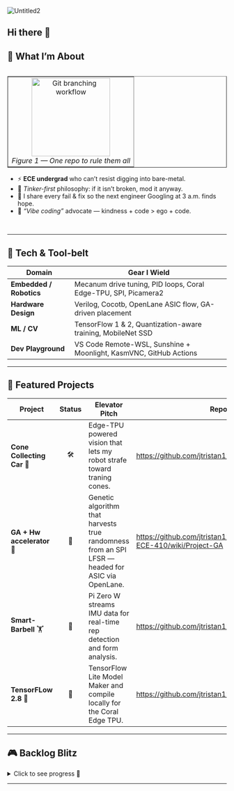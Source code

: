 ![Untitled2](https://github.com/user-attachments/assets/a9f3cc4c-93eb-4b2f-9f34-9e56f8a83dac)

## Hi there 👋

<!--
**jtristan123/jtristan123** is a ✨ _special_ ✨ repository because its `README.md` (this file) appears on your GitHub profile.

Here are some ideas to get you started:

- 🔭 I’m currently working on ...
- 🌱 I’m currently learning ...
- 👯 I’m looking to collaborate on ...
- 🤔 I’m looking for help with ...
- 💬 Ask me about ...
- 📫 How to reach me: ...
- 😄 Pronouns: ...
- ⚡ Fun fact: ...
-->

<!-- ————————————————————————————————————————————
   Hi-there banner (generated with shields.io)
   ———————————————————————————————————————————— -->

## 🤖 What I’m About
<table align="right" cellpadding="6" cellspacing="0" border="1">
<tr><td align="center">
  <img src="https://github.com/user-attachments/assets/51ef10e1-c081-405a-a747-92be5e6f142a"
       alt="Git branching workflow" width="180"><br>
  <em>Figure&nbsp;1 — One repo to rule them all</em>
</td></tr>
</table>

* ⚡ **ECE undergrad** who can’t resist digging into bare-metal.
* 🔧 *Tinker-first* philosophy: if it isn’t broken, mod it anyway.
* 🤝 I share every fail & fix so the next engineer Googling at 3 a.m. finds hope.
* 💬 *“Vibe coding”* advocate — kindness + code > ego + code.

<br clear="all">

---

## 🔨 Tech & Tool-belt

| Domain | Gear I Wield |
|--------|--------------|
| **Embedded / Robotics** | Mecanum drive tuning, PID loops, Coral Edge-TPU, SPI, Picamera2 |
| **Hardware Design** | Verilog, Cocotb, OpenLane ASIC flow, GA-driven placement |
| **ML / CV** | TensorFlow 1 & 2, Quantization-aware training, MobileNet SSD |
| **Dev Playground** | VS Code Remote-WSL, Sunshine + Moonlight, KasmVNC, GitHub Actions |

---

## 🚀 Featured Projects

| Project | Status | Elevator Pitch | Repo |
|---------|:------:|----------------|------| 
| **Cone Collecting Car** 🤖 | 🛠️ | Edge-TPU powered vision that lets my robot strafe toward traning cones. | https://github.com/jtristan123/Project-CCC |
| **GA + Hw accelerator** 🔬 | 🧪 | Genetic algorithm that harvests true randomness from an SPI LFSR — headed for ASIC via OpenLane. |https://github.com/jtristan123/HW-for-AI-ML-ECE-410/wiki/Project-GA| 
| **Smart-Barbell** 🏋️ | 🌱 | Pi Zero W streams IMU data for real-time rep detection and form analysis. |https://github.com/jtristan123/smartbarbell|
| **TensorFLow 2.8** 📖 | 🌱 | TensorFlow Lite Model Maker and compile locally for the Coral Edge TPU. |https://github.com/jtristan123/Train_TFLite_model|


---

## 🎮 Backlog Blitz

<details>
<summary>Click to see progress&nbsp;📂</summary>

| Game | Playing | Done |
|------|:------:|:----:|
| Halo 2 | ⌛ | ✅ |
| Monster Hunter Wilds | 🎮 |  |
| …and 28 more |   |   |

</details>

---



